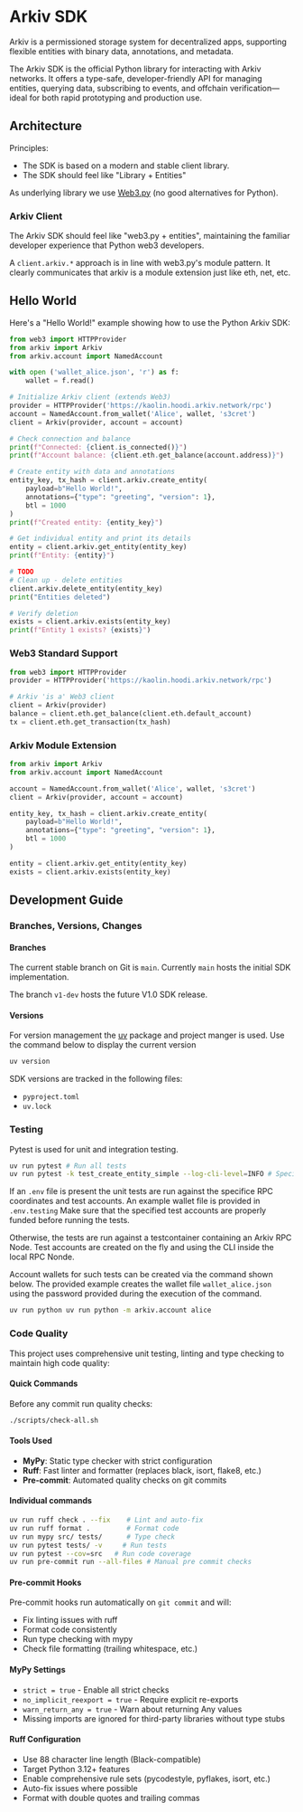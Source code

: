 # Arkiv SDK

Arkiv is a permissioned storage system for decentralized apps, supporting flexible entities with binary data, annotations, and metadata.

The Arkiv SDK is the official Python library for interacting with Arkiv networks. It offers a type-safe, developer-friendly API for managing entities, querying data, subscribing to events, and offchain verification—ideal for both rapid prototyping and production use.

## Architecture

Principles:
- The SDK is based on a modern and stable client library.
- The SDK should feel like "Library + Entities"

As underlying library we use [Web3.py](https://github.com/ethereum/web3.py) (no good alternatives for Python).


### Arkiv Client

The Arkiv SDK should feel like "web3.py + entities", maintaining the familiar developer experience that Python web3 developers.

A `client.arkiv.*` approach is in line with web3.py's module pattern.
It clearly communicates that arkiv is a module extension just like eth, net, etc.

## Hello World
Here's a "Hello World!" example showing how to use the Python Arkiv SDK:

```python
from web3 import HTTPProvider
from arkiv import Arkiv
from arkiv.account import NamedAccount

with open ('wallet_alice.json', 'r') as f:
    wallet = f.read()

# Initialize Arkiv client (extends Web3)
provider = HTTPProvider('https://kaolin.hoodi.arkiv.network/rpc')
account = NamedAccount.from_wallet('Alice', wallet, 's3cret')
client = Arkiv(provider, account = account)

# Check connection and balance
print(f"Connected: {client.is_connected()}")
print(f"Account balance: {client.eth.get_balance(account.address)}")

# Create entity with data and annotations
entity_key, tx_hash = client.arkiv.create_entity(
    payload=b"Hello World!",
    annotations={"type": "greeting", "version": 1},
    btl = 1000
)
print(f"Created entity: {entity_key}")

# Get individual entity and print its details
entity = client.arkiv.get_entity(entity_key)
print(f"Entity: {entity}")

# TODO
# Clean up - delete entities
client.arkiv.delete_entity(entity_key)
print("Entities deleted")

# Verify deletion
exists = client.arkiv.exists(entity_key)
print(f"Entity 1 exists? {exists}")
```

### Web3 Standard Support
```python
from web3 import HTTPProvider
provider = HTTPProvider('https://kaolin.hoodi.arkiv.network/rpc')

# Arkiv 'is a' Web3 client
client = Arkiv(provider)
balance = client.eth.get_balance(client.eth.default_account)
tx = client.eth.get_transaction(tx_hash)
```

### Arkiv Module Extension
```python
from arkiv import Arkiv
from arkiv.account import NamedAccount

account = NamedAccount.from_wallet('Alice', wallet, 's3cret')
client = Arkiv(provider, account = account)

entity_key, tx_hash = client.arkiv.create_entity(
    payload=b"Hello World!",
    annotations={"type": "greeting", "version": 1},
    btl = 1000
)

entity = client.arkiv.get_entity(entity_key)
exists = client.arkiv.exists(entity_key)
```

## Development Guide

### Branches, Versions, Changes

#### Branches

The current stable branch on Git is `main`.
Currently `main` hosts the initial SDK implementation.

The branch `v1-dev` hosts the future V1.0 SDK release.

#### Versions

For version management the [uv](https://github.com/astral-sh/uv) package and project manger is used.
Use the command below to display the current version
```bash
uv version
```

SDK versions are tracked in the following files:
- `pyproject.toml`
- `uv.lock`

### Testing

Pytest is used for unit and integration testing.
```bash
uv run pytest # Run all tests
uv run pytest -k test_create_entity_simple --log-cli-level=INFO # Specific tests via keyword, print at info log level
```

If an `.env` file is present the unit tests are run against the specifice RPC coordinates and test accounts.
An example wallet file is provided in `.env.testing`
Make sure that the specified test accounts are properly funded before running the tests.

Otherwise, the tests are run against a testcontainer containing an Arkiv RPC Node.
Test accounts are created on the fly and using the CLI inside the local RPC Nonde.

Account wallets for such tests can be created via the command shown below.
The provided example creates the wallet file `wallet_alice.json` using the password provided during the execution of the command.

```bash
uv run python uv run python -m arkiv.account alice
```

### Code Quality

This project uses comprehensive unit testing, linting and type checking to maintain high code quality:

#### Quick Commands

Before any commit run quality checks:
```bash
./scripts/check-all.sh
```

#### Tools Used

- **MyPy**: Static type checker with strict configuration
- **Ruff**: Fast linter and formatter (replaces black, isort, flake8, etc.)
- **Pre-commit**: Automated quality checks on git commits

#### Individual commands
```bash
uv run ruff check . --fix    # Lint and auto-fix
uv run ruff format .         # Format code
uv run mypy src/ tests/      # Type check
uv run pytest tests/ -v     # Run tests
uv run pytest --cov=src   # Run code coverage
uv run pre-commit run --all-files # Manual pre commit checks
```

#### Pre-commit Hooks

Pre-commit hooks run automatically on `git commit` and will:
- Fix linting issues with ruff
- Format code consistently
- Run type checking with mypy
- Check file formatting (trailing whitespace, etc.)

#### MyPy Settings

- `strict = true` - Enable all strict checks
- `no_implicit_reexport = true` - Require explicit re-exports
- `warn_return_any = true` - Warn about returning Any values
- Missing imports are ignored for third-party libraries without type stubs

#### Ruff Configuration

- Use 88 character line length (Black-compatible)
- Target Python 3.12+ features
- Enable comprehensive rule sets (pycodestyle, pyflakes, isort, etc.)
- Auto-fix issues where possible
- Format with double quotes and trailing commas
